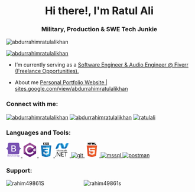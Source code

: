 <h1 align="center">Hi there!, I'm Ratul Ali</h1>
<h3 align="center">Military, Production & SWE Tech Junkie</h3>

<p align="left"> <img src="https://komarev.com/ghpvc/?username=abdurrahimratulalikhan&label=Profile%20views&color=0e75b6&style=flat" alt="abdurrahimratulalikhan" /> </p>

<p align="left"> <a href="https://github.com/ryo-ma/github-profile-trophy"><img src="https://github-profile-trophy.vercel.app/?username=abdurrahimratulalikhan" alt="abdurrahimratulalikhan" /></a> </p>

- I’m currently serving as a [Software Engineer & Audio Engineer @ Fiverr (Freelance Opportunities).](https://www.fiverr.com)

- About me [Personal Portfolio Website | sites.google.com/view/abdurrahimratulalikhan](sites.google.com/view/abdurrahimratulalikhan)

<h3 align="left">Connect with me:</h3>
<p align="left">
<a href="https://linkedin.com/in/abdurrahimratulalikhan" target="blank"><img align="center" src="https://raw.githubusercontent.com/rahuldkjain/github-profile-readme-generator/master/src/images/icons/Social/linked-in-alt.svg" alt="abdurrahimratulalikhan" height="30" width="40" /></a>
<a href="https://instagram.com/abdurrahimratulalikhan" target="blank"><img align="center" src="https://raw.githubusercontent.com/rahuldkjain/github-profile-readme-generator/master/src/images/icons/Social/instagram.svg" alt="abdurrahimratulalikhan" height="30" width="40" /></a>
<a href="https://www.youtube.com/c/ratulali" target="blank"><img align="center" src="https://raw.githubusercontent.com/rahuldkjain/github-profile-readme-generator/master/src/images/icons/Social/youtube.svg" alt="ratulali" height="30" width="40" /></a>
</p>

<h3 align="left">Languages and Tools:</h3>
<p align="left"> <a href="https://getbootstrap.com" target="_blank" rel="noreferrer"> <img src="https://raw.githubusercontent.com/devicons/devicon/master/icons/bootstrap/bootstrap-plain-wordmark.svg" alt="bootstrap" width="40" height="40"/> </a> <a href="https://www.w3schools.com/cs/" target="_blank" rel="noreferrer"> <img src="https://raw.githubusercontent.com/devicons/devicon/master/icons/csharp/csharp-original.svg" alt="csharp" width="40" height="40"/> </a> <a href="https://www.w3schools.com/css/" target="_blank" rel="noreferrer"> <img src="https://raw.githubusercontent.com/devicons/devicon/master/icons/css3/css3-original-wordmark.svg" alt="css3" width="40" height="40"/> </a> <a href="https://dotnet.microsoft.com/" target="_blank" rel="noreferrer"> <img src="https://raw.githubusercontent.com/devicons/devicon/master/icons/dot-net/dot-net-original-wordmark.svg" alt="dotnet" width="40" height="40"/> </a> <a href="https://git-scm.com/" target="_blank" rel="noreferrer"> <img src="https://www.vectorlogo.zone/logos/git-scm/git-scm-icon.svg" alt="git" width="40" height="40"/> </a> <a href="https://www.w3.org/html/" target="_blank" rel="noreferrer"> <img src="https://raw.githubusercontent.com/devicons/devicon/master/icons/html5/html5-original-wordmark.svg" alt="html5" width="40" height="40"/> </a> <a href="https://www.microsoft.com/en-us/sql-server" target="_blank" rel="noreferrer"> <img src="https://www.svgrepo.com/show/303229/microsoft-sql-server-logo.svg" alt="mssql" width="40" height="40"/> </a> <a href="https://postman.com" target="_blank" rel="noreferrer"> <img src="https://www.vectorlogo.zone/logos/getpostman/getpostman-icon.svg" alt="postman" width="40" height="40"/> </a> </p>

<h3 align="left">Support:</h3>
<p><a href="https://www.buymeacoffee.com/rahim49861S"> <img align="left" src="https://cdn.buymeacoffee.com/buttons/v2/default-yellow.png" height="50" width="210" alt="rahim49861S" /></a><a href="https://ko-fi.com/rahim49861s"> <img align="left" src="https://cdn.ko-fi.com/cdn/kofi3.png?v=3" height="50" width="210" alt="rahim49861s" /></a></p><br><br>
